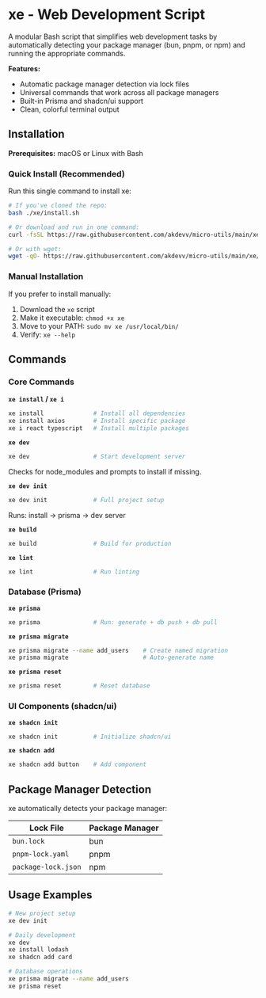 # xe - Web Development Script

A modular Bash script that simplifies web development tasks by automatically detecting your package manager (bun, pnpm, or npm) and running the appropriate commands.

**Features:**
- Automatic package manager detection via lock files
- Universal commands that work across all package managers
- Built-in Prisma and shadcn/ui support
- Clean, colorful terminal output

## Installation

**Prerequisites:** macOS or Linux with Bash

### Quick Install (Recommended)

Run this single command to install xe:

```bash
# If you've cloned the repo:
bash ./xe/install.sh

# Or download and run in one command:
curl -fsSL https://raw.githubusercontent.com/akdevv/micro-utils/main/xe/install.sh | bash

# Or with wget:
wget -qO- https://raw.githubusercontent.com/akdevv/micro-utils/main/xe/install.sh | bash
```

### Manual Installation

If you prefer to install manually:

1. Download the `xe` script
2. Make it executable: `chmod +x xe`
3. Move to your PATH: `sudo mv xe /usr/local/bin/`
4. Verify: `xe --help`

## Commands

### Core Commands

**`xe install` / `xe i`**
```bash
xe install              # Install all dependencies
xe install axios        # Install specific package
xe i react typescript   # Install multiple packages
```

**`xe dev`**
```bash
xe dev                  # Start development server
```
Checks for node_modules and prompts to install if missing.

**`xe dev init`**
```bash
xe dev init             # Full project setup
```
Runs: install → prisma → dev server

**`xe build`**
```bash
xe build                # Build for production
```

**`xe lint`**
```bash
xe lint                 # Run linting
```

### Database (Prisma)

**`xe prisma`**
```bash
xe prisma               # Run: generate + db push + db pull  
```

**`xe prisma migrate`**
```bash
xe prisma migrate --name add_users    # Create named migration
xe prisma migrate                     # Auto-generate name
```

**`xe prisma reset`**
```bash
xe prisma reset         # Reset database
```

### UI Components (shadcn/ui)

**`xe shadcn init`**
```bash
xe shadcn init          # Initialize shadcn/ui
```

**`xe shadcn add`**
```bash
xe shadcn add button    # Add component
```

## Package Manager Detection

xe automatically detects your package manager:

| Lock File | Package Manager |
|-----------|----------------|
| `bun.lock` | bun |
| `pnpm-lock.yaml` | pnpm |
| `package-lock.json` | npm |

## Usage Examples

```bash
# New project setup
xe dev init

# Daily development  
xe dev
xe install lodash
xe shadcn add card

# Database operations
xe prisma migrate --name add_users
xe prisma reset
```